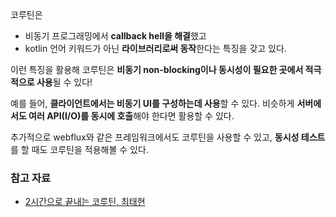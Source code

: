 코루틴은 

- 비동기 프로그래밍에서 **callback hell을 해결**했고
- kotlin 언어 키워드가 아닌 **라이브러리로써 동작**한다는 특징을 갖고 있다. 

이런 특징을 활용해 코루틴은 **비동기 non-blocking이나 동시성이 필요한 곳에서 적극적으로 사용**될 수 있다! 

예를 들어, **클라이언트에서는 비동기 UI를 구성하는데 사용**할 수 있다. 비슷하게 **서버에서도 여러 API(I/O)를 동시에 호출**해야 한다면 활용할 수 있다. 

추가적으로 webflux와 같은 프레임워크에서도 코루틴을 사용할 수 있고, **동시성 테스트**를 할 때도 코루틴을 적용해볼 수 있다.

### 참고 자료 

- [2시간으로 끝내는 코루틴, 최태현 ](https://www.inflearn.com/course/2%EC%8B%9C%EA%B0%84%EC%9C%BC%EB%A1%9C-%EB%81%9D%EB%82%B4%EB%8A%94-%EC%BD%94%EB%A3%A8%ED%8B%B4)
